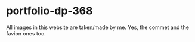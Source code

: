 # portfolio-dp-368

All images in this website are taken/made by me. Yes, the commet and the favion ones too.